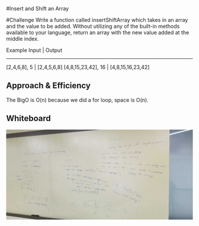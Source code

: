 #Insert and Shift an Array

#Challenge
Write a function called insertShiftArray which takes in an array and the value to be added. Without utilizing any of the built-in methods available to your language, return an array with the new value added at the middle index.


Example
Input                |   Output
-------------------   ------------------
[2,4,6,8], 5        |  [2,4,5,6,8]
[4,8,15,23,42], 16    | [4,8,15,16,23,42]


## Approach & Efficiency
The BigO is O(n) because we did a for loop, space is O(n).

## Whiteboard
![solution](assets/array_shift.jpg)

